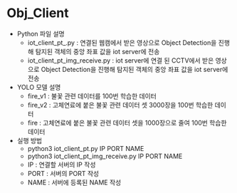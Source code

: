 # Obj_Client
- Python 파일 설명
  - iot_client_pt_.py : 연결된 웹캠에서 받은 영상으로 Object Detection을 진행해 탐지된 객체의 중앙 좌표 값을 iot server에 전송
  - iot_client_pt_img_receive.py : iot server에 연결 된 CCTV에서 받은 영상으로 Object Detection을 진행해 탐지된 객체의 중앙 좌표 값을 iot server에 전송
- YOLO 모델 설명
  - fire_v1 : 불꽃 관련 데이터를 100번 학습한 데이터
  - fire_v2 : 고체연료에 붙은 불꽃 관련 데이터 셋 3000장을 100번 학습한 데이터
  - fire : 고체연료에 붙은 불꽃 관련 데이터 셋을 1000장으로 줄여 100번 학습한 데이터
- 실행 방법
  - python3 iot_client_pt.py IP PORT NAME
  - python3 iot_client_pt_img_receive.py IP PORT NAME
  - IP : 연결할 서버의 IP 작성
  - PORT : 서버의 PORT 작성
  - NAME : 서버에 등록된 NAME 작성
